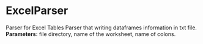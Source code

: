 # ExcelParser
Parser for Excel Tables
Parser that writing dataframes information in txt file. <br>
<strong>Parameters:</strong> file directory, name of the worksheet, name of colons.
